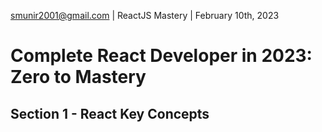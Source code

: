 smunir2001@gmail.com | ReactJS Mastery | February 10th, 2023
# Complete React Developer in 2023: Zero to Mastery
## Section 1 - React Key Concepts